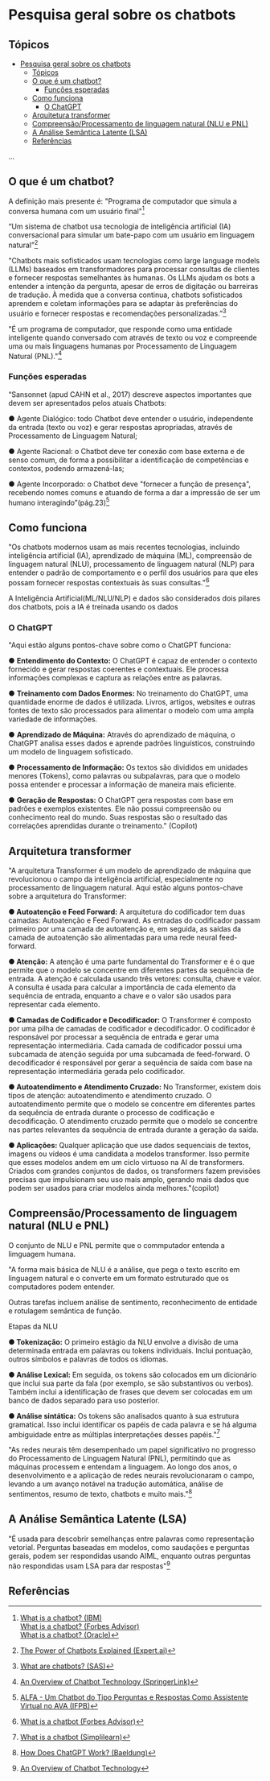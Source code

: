# Pesquisa geral sobre os chatbots

## Tópicos

- [Pesquisa geral sobre os chatbots](#pesquisa-geral-sobre-os-chatbots)
  - [Tópicos](#tópicos)
  - [O que é um chatbot?](#o-que-é-um-chatbot)
    - [Funções esperadas](#funções-esperadas)
  - [Como funciona](#como-funciona)
    - [O ChatGPT](#o-chatgpt)
  - [Arquitetura transformer](#arquitetura-transformer)
  - [Compreensão/Processamento de linguagem natural (NLU e PNL)](#compreensãoprocessamento-de-linguagem-natural-nlu-e-pnl)
  - [A Análise Semântica Latente (LSA)](#a-análise-semântica-latente-lsa)
  - [Referências](#referências)

...

## O que é um chatbot?

A definição mais presente  é: "Programa de computador que simula a conversa humana com um usuário final"[^1]  

“Um sistema de chatbot usa tecnologia de inteligência artificial (IA) conversacional para simular um bate-papo com um usuário em linguagem natural”[^2]

"Chatbots mais sofisticados usam tecnologias como large language models (LLMs) baseados em transformadores para processar consultas de clientes e fornecer respostas semelhantes às humanas. Os LLMs ajudam os bots a entender a intenção da pergunta, apesar de erros de digitação ou barreiras de tradução.
À medida que a conversa continua, chatbots sofisticados aprendem e coletam informações para se adaptar às preferências do usuário e fornecer respostas e recomendações personalizadas.”[^3]

"É um programa de computador, que responde como uma entidade inteligente quando conversado com através de texto ou voz e compreende uma ou mais linguagens humanas por Processamento de Linguagem Natural (PNL)."[^4]

### Funções esperadas

“Sansonnet (apud CAHN et al., 2017) descreve aspectos importantes que devem ser 
apresentados pelos atuais Chatbots:  

 ● Agente Dialógico: todo Chatbot deve entender o usuário, independente da entrada (texto ou 
voz) e gerar respostas apropriadas, através de Processamento de Linguagem Natural; 

 ● Agente Racional: o Chatbot deve ter conexão com base externa e de senso comum, de 
forma a possibilitar a identificação de competências e contextos, podendo armazená-las;  

 ● Agente Incorporado: o Chatbot deve "fornecer a função de presença", recebendo nomes 
comuns e atuando de forma a dar a impressão de ser um humano interagindo”(pág.23)[^5] 


## Como funciona

"Os chatbots modernos usam as mais recentes tecnologias, incluindo inteligência artificial (IA), aprendizado de máquina (ML), compreensão de linguagem natural (NLU), processamento de linguagem natural (NLP) para entender o padrão de comportamento e o perfil dos usuários para que eles possam fornecer respostas contextuais às suas consultas."[^6]

A Inteligência Artificial(ML/NLU/NLP) e dados são considerados dois pilares dos chatbots, pois a IA é treinada usando os dados

### O ChatGPT

"Aqui estão alguns pontos-chave sobre como o ChatGPT funciona:

● **Entendimento do Contexto:** O ChatGPT é capaz de entender o contexto fornecido e gerar respostas coerentes e contextuais. Ele processa informações complexas e captura as relações entre as palavras.

● **Treinamento com Dados Enormes:** No treinamento do ChatGPT, uma quantidade enorme de dados é utilizada. Livros, artigos, websites e outras fontes de texto são processados para alimentar o modelo com uma ampla variedade de informações.

● **Aprendizado de Máquina:** Através do aprendizado de máquina, o ChatGPT analisa esses dados e aprende padrões linguísticos, construindo um modelo de linguagem sofisticado.

● **Processamento de Informação:** Os textos são divididos em unidades menores (Tokens), como palavras ou subpalavras, para que o modelo possa entender e processar a informação de maneira mais eficiente.

● **Geração de Respostas:** O ChatGPT gera respostas com base em padrões e exemplos existentes. Ele não possui compreensão ou conhecimento real do mundo. Suas respostas são o resultado das correlações aprendidas durante o treinamento." (Copilot)



## Arquitetura transformer

"A arquitetura Transformer é um modelo de aprendizado de máquina que revolucionou o campo da inteligência artificial, especialmente no processamento de linguagem natural. Aqui estão alguns pontos-chave sobre a arquitetura do Transformer:  

 **● Autoatenção e Feed Forward:** A arquitetura do codificador tem duas camadas: Autoatenção e Feed Forward. As entradas do codificador passam primeiro por uma camada de autoatenção e, em seguida, as saídas da camada de autoatenção são alimentadas para uma rede neural feed-forward.  

 **● Atenção:** A atenção é uma parte fundamental do Transformer e é o que permite que o modelo se concentre em diferentes partes da sequência de entrada. A atenção é calculada usando três vetores: consulta, chave e valor. A consulta é usada para calcular a importância de cada elemento da sequência de entrada, enquanto a chave e o valor são usados para representar cada elemento.

 **● Camadas de Codificador e Decodificador:** O Transformer é composto por uma pilha de camadas de codificador e decodificador. O codificador é responsável por processar a sequência de entrada e gerar uma representação intermediária. Cada camada de codificador possui uma subcamada de atenção seguida por uma subcamada de feed-forward. O decodificador é responsável por gerar a sequência de saída com base na representação intermediária gerada pelo codificador.  

 **● Autoatendimento e Atendimento Cruzado:** No Transformer, existem dois tipos de atenção: autoatendimento e atendimento cruzado. O autoatendimento permite que o modelo se concentre em diferentes partes da sequência de entrada durante o processo de codificação e decodificação. O atendimento cruzado permite que o modelo se concentre nas partes relevantes da sequência de entrada durante a geração da saída.  

 **● Aplicações:** Qualquer aplicação que use dados sequenciais de textos, imagens ou vídeos é uma candidata a modelos transformer. Isso permite que esses modelos andem em um ciclo virtuoso na AI de transformers. Criados com grandes conjuntos de dados, os transformers fazem previsões precisas que impulsionam seu uso mais amplo, gerando mais dados que podem ser usados para criar modelos ainda melhores."(copilot)

 ## Compreensão/Processamento de linguagem natural (NLU e PNL)

  O conjunto de NLU e PNL permite que o commputador entenda a limguagem humana.

"A forma mais básica de NLU é a análise, que pega o texto escrito em linguagem natural e o converte em um formato estruturado que os computadores podem entender.

Outras tarefas incluem análise de sentimento, reconhecimento de entidade e rotulagem semântica de função.

Etapas da NLU

**● Tokenização:** O primeiro estágio da NLU envolve a divisão de uma determinada entrada em palavras ou tokens individuais. Inclui pontuação, outros símbolos e palavras de todos os idiomas.

**● Análise Lexical:** Em seguida, os tokens são colocados em um dicionário que inclui sua parte da fala (por exemplo, se são substantivos ou verbos). Também inclui a identificação de frases que devem ser colocadas em um banco de dados separado para uso posterior.

**● Análise sintática:** Os tokens são analisados quanto à sua estrutura gramatical. Isso inclui identificar os papéis de cada palavra e se há alguma ambiguidade entre as múltiplas interpretações desses papéis."[^7]

"As redes neurais têm desempenhado um papel significativo no progresso do Processamento de Linguagem Natural (PNL), permitindo que as máquinas processem e entendam a linguagem. Ao longo dos anos, o desenvolvimento e a aplicação de redes neurais revolucionaram o campo, levando a um avanço notável na tradução automática, análise de sentimentos, resumo de texto, chatbots e muito mais."[^8]

## A Análise Semântica Latente (LSA)

"É usada para descobrir semelhanças entre palavras como representação vetorial. Perguntas baseadas em modelos, como saudações e perguntas gerais, podem ser respondidas usando AIML, enquanto outras perguntas não respondidas usam LSA para dar respostas"[^9]


## Referências

[^1]: [What is a chatbot? (IBM)](https://www.ibm.com/topics/chatbots)  
[What is a chatbot? (Forbes Advisor)](https://www.ibm.com/topics/chatbots)  
[What is a chatbot? (Oracle)](https://www.oracle.com/chatbots/what-is-a-chatbot/) 

[^2]: [The Power of Chatbots Explained (Expert.ai)](https://www.expert.ai/blog/chatbot/) 

[^3]: [What are chatbots? (SAS)](https://www.sas.com/en_hk/insights/articles/analytics/what-are-chatbots.html)

[^4]: [An Overview of Chatbot Technology (SpringerLink)](https://link.springer.com/chapter/10.1007/978-3-030-49186-4_31?ref=blog.min.io)

[^5]: [ ALFA - Um Chatbot  do Tipo Perguntas e Respostas Como Assistente Virtual no AVA (IFPB)](https://core.ac.uk/download/pdf/572527322.pdf)

[^6]: [What is a chatbot (Forbes Advisor)](https://www.forbes.com/advisor/business/software/what-is-a-chatbot/)

[^7]: [What is a chatbot (Simplilearn)](https://www.simplilearn.com/natural-language-understanding-article#:~:text=What%20is%20Natural%20Language%20Understanding%20%26%20How%20Does,Examples%20...%205%20Conclusion%20...%206%20FAQs%20)

[^8]: [How Does ChatGPT Work? (Baeldung)](https://www.baeldung.com/cs/chatgpt-model)

[^9]: [An Overview of Chatbot Technology](https://link.springer.com/chapter/10.1007/978-3-030-49186-4_31?ref=blog.min.io)